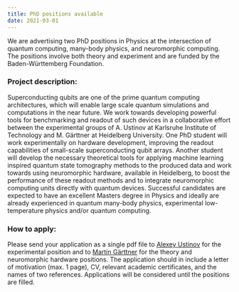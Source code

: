 ```yaml
---
title: PhD positions available
date: 2021-03-01
---
```

We are advertising two PhD positions in Physics at the intersection of quantum computing, many-body physics, and neuromorphic computing. The positions involve both theory and experiment and are funded by the Baden-Württemberg Foundation.

### Project description:

Superconducting qubits are one of the prime quantum computing architectures, which will enable large scale quantum simulations and computations in the near future. We work towards developing powerful tools for benchmarking and readout of such devices in a collaborative effort between the experimental groups of A. Ustinov at Karlsruhe Institute of Technology and M. Gärttner at Heidelberg University. One PhD student will work experimentally on hardware development, improving the readout capabilities of small-scale superconducting qubit arrays. Another student will develop the necessary theoretical tools for applying machine learning inspired quantum state tomography methods to the produced data and work towards using neuromorphic hardware, available in Heidelberg, to boost the performance of these readout methods and to integrate neuromorphic computing units directly with quantum devices. Successful candidates are expected to have an excellent Masters degree in Physics and ideally are already experienced in quantum many-body physics, experimental low-temperature physics and/or quantum computing.

### How to apply:

Please send your application as a single pdf file to [Alexey Ustinov](mailto:alexey.ustinov@kit.edu) for the experimental position and to [Martin Gärttner](mailto:martin.gaerttner@kip.uni-heidelberg.de) for the theory and neuromorphic hardware positions. The application should in include a letter of motivation (max. 1 page), CV, relevant academic certificates, and the names of two references. Applications will be considered until the positions are filled.
